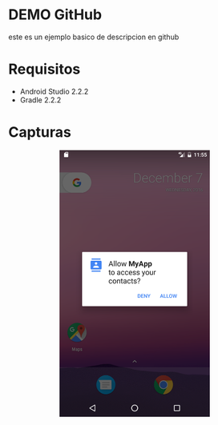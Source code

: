 DEMO GitHub
==========
este es un ejemplo basico de descripcion en github

Requisitos
=========
* Android Studio 2.2.2
* Gradle 2.2.2

Capturas
=========
<div aling="center">
<center>
    <img src="/img/captura.png" width="300">
</center>
</div>